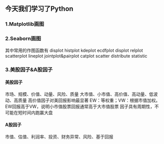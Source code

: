 
## 今天我们学习了Python

### 1.Matplotlib画图


### 2.Seaborn画图

其中常用的作图函数有
displot
histplot
kdeplot
ecdfplot
displot
relplot
scatterplot
lineplot
jointplot&pairplot
catplot
scatter
distribute
statistic

### 3.美股因子&A股因子

#### 美股因子

市场、规模、价值、动量、风险、质量
大市值、小市值、高价值、高动量、低波动、高质量
高价值因子对美回报影响最显著
EW：等权重；VW：根据市值加权。EW回报高于VW，说明小市值股票回报通常高于大市值股票
因子具有周期性，不可能在短时间内跑赢大盘

#### A股因子

市值、估值、利润率、投资、财务异常、风险、基于回报
